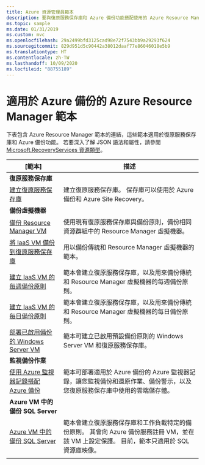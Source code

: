 ```yaml
---
title: Azure 資源管理員範本
description: 要與復原服務保存庫和 Azure 備份功能搭配使用的 Azure Resource Manager 範本
ms.topic: sample
ms.date: 01/31/2019
ms.custom: mvc
ms.openlocfilehash: 29a2499bfd3125cad98e72f7543bb9a29293f624
ms.sourcegitcommit: 829d951d5c90442a38012daaf77e86046018e5b9
ms.translationtype: HT
ms.contentlocale: zh-TW
ms.lasthandoff: 10/09/2020
ms.locfileid: "88755189"
---
```

# <a name="azure-resource-manager-templates-for-azure-backup"></a>適用於 Azure 備份的 Azure Resource Manager 範本

下表包含 Azure Resource Manager 範本的連結，這些範本適用於復原服務保存庫和 Azure 備份功能。 若要深入了解 JSON 語法和屬性，請參閱 [Microsoft.RecoveryServices 資源類型](/azure/templates/microsoft.recoveryservices/allversions)。

| [範本] | 描述 |
|---|---|
|**復原服務保存庫** | |
| [建立復原服務保存庫](https://github.com/Azure/azure-quickstart-templates/tree/master/101-recovery-services-vault-create)| 建立復原服務保存庫。 保存庫可以使用於 Azure 備份和 Azure Site Recovery。 |
|**備份虛擬機器**| |
| [備份 Resource Manager VM](https://github.com/Azure/azure-quickstart-templates/tree/master/101-recovery-services-backup-vms) | 使用現有復原服務保存庫與備份原則，備份相同資源群組中的 Resource Manager 虛擬機器。|
| [將 IaaS VM 備份到復原服務保存庫](https://github.com/Azure/azure-quickstart-templates/tree/master/201-recovery-services-backup-classic-resource-manager-vms) | 用以備份傳統和 Resource Manager 虛擬機器的範本。 |
| [建立 IaaS VM 的每週備份原則](https://github.com/Azure/azure-quickstart-templates/tree/master/101-recovery-services-weekly-backup-policy-create) | 範本會建立復原服務保存庫，以及用來備份傳統和 Resource Manager 虛擬機器的每週備份原則。|
| [建立 IaaS VM 的每日備份原則](https://github.com/Azure/azure-quickstart-templates/tree/master/101-recovery-services-daily-backup-policy-create) | 範本會建立復原服務保存庫，以及用來備份傳統和 Resource Manager 虛擬機器的每日備份原則。|
| [部署已啟用備份的 Windows Server VM](https://github.com/Azure/azure-quickstart-templates/tree/master/101-recovery-services-create-vm-and-configure-backup) | 範本可建立已啟用預設備份原則的 Windows Server VM 和復原服務保存庫。|
|**監視備份作業** |  |
| [使用 Azure 監視器記錄搭配 Azure 備份](https://github.com/Azure/azure-quickstart-templates/tree/master/101-backup-oms-monitoring) | 範本可部署適用於 Azure 備份的 Azure 監視器記錄，讓您監視備份和還原作業、備份警示，以及您復原服務保存庫中使用的雲端儲存體。|  
|**Azure VM 中的備份 SQL Server** |  |
| [Azure VM 中的備份 SQL Server](https://github.com/Azure/azure-quickstart-templates/tree/master/101-recovery-services-vm-workload-backup) | 範本會建立復原服務保存庫和工作負載特定的備份原則。 其會向 Azure 備份服務註冊 VM，並在該 VM 上設定保護。 目前，範本只適用於 SQL 資源庫映像。 |
|   |   |
